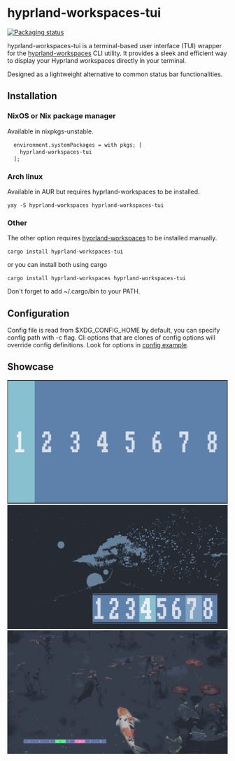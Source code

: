 # hyprland-workspaces-tui

[![Packaging status](https://repology.org/badge/version-for-repo/nix_unstable/hyprland-workspaces-tui.svg)](https://search.nixos.org/packages?channel=unstable&show=<your-package-name>)

hyprland-workspaces-tui is a terminal-based user interface (TUI) wrapper for the [hyprland-workspaces](https://github.com/FieldofClay/hyprland-workspaces) CLI utility. It provides a sleek and efficient way to display your Hyprland workspaces directly in your terminal.

Designed as a lightweight alternative to common status bar functionalities.

## Installation

### NixOS or Nix package manager

Available in nixpkgs-unstable.

```
  environment.systemPackages = with pkgs; [
    hyprland-workspaces-tui
  ];
```

### Arch linux

Available in AUR but requires hyprland-workspaces to be installed.

```
yay -S hyprland-workspaces hyprland-workspaces-tui
```

### Other

The other option requires [hyprland-workspaces](https://github.com/FieldofClay/hyprland-workspaces) to be installed manually.

```
cargo install hyprland-workspaces-tui
```

or you can install both using cargo

```
cargo install hyprland-workspaces hyprland-workspaces-tui
```

Don't forget to add ~/.cargo/bin to your PATH.

## Configuration

Config file is read from $XDG_CONFIG_HOME by default, you can specify config path with -c flag.
Cli options that are clones of config options will override config definitions.
Look for options in [config example](./config_example.toml).

## Showcase

![](images/1.png)
![](images/2.png)
![](images/3.png)
